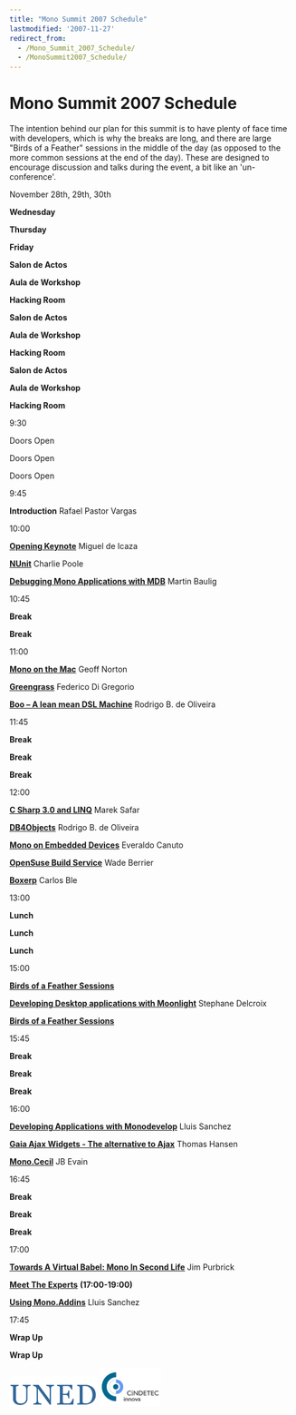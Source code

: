 ```yaml
---
title: "Mono Summit 2007 Schedule"
lastmodified: '2007-11-27'
redirect_from:
  - /Mono_Summit_2007_Schedule/
  - /MonoSummit2007_Schedule/
---
```


Mono Summit 2007 Schedule
=========================

The intention behind our plan for this summit is to have plenty of face time with developers, which is why the breaks are long, and there are large "Birds of a Feather" sessions in the middle of the day (as opposed to the more common sessions at the end of the day). These are designed to encourage discussion and talks during the event, a bit like an 'un-conference'.

November 28th, 29th, 30th

**Wednesday**

**Thursday**

**Friday**

**Salon de Actos**

**Aula de Workshop**

**Hacking Room**

**Salon de Actos**

**Aula de Workshop**

**Hacking Room**

**Salon de Actos**

**Aula de Workshop**

**Hacking Room**

9:30

Doors Open

Doors Open

Doors Open

9:45

**Introduction**
 Rafael Pastor Vargas

10:00

**[Opening Keynote](/Mono_Summit_2007_Session_List#opening-keynote "Mono Summit 2007 Session List")**
Miguel de Icaza

**[NUnit](/Mono_Summit_2007_Session_List#nunit "Mono Summit 2007 Session List")**
Charlie Poole

**[Debugging Mono Applications with MDB](/Mono_Summit_2007_Session_List#debugging-mono-applications-with-mdb "Mono Summit 2007 Session List")**
Martin Baulig

10:45

**Break**

**Break**

11:00

**[Mono on the Mac](/Mono_Summit_2007_Session_List#mono-on-the-mac "Mono Summit 2007 Session List")**
Geoff Norton

**[Greengrass](/Mono_Summit_2007_Session_List#greengrass "Mono Summit 2007 Session List")**
Federico Di Gregorio

**[Boo – A lean mean DSL Machine](/Mono_Summit_2007_Session_List#boo--a-lean-mean-dsl-machine "Mono Summit 2007 Session List")**
Rodrigo B. de Oliveira

11:45

**Break**

**Break**

**Break**

12:00

**[C Sharp 3.0 and LINQ](/Mono_Summit_2007_Session_List#c-sharp-30-and-linq "Mono Summit 2007 Session List")**
Marek Safar

**[DB4Objects](/Mono_Summit_2007_Session_List#db4objects "Mono Summit 2007 Session List")**
 Rodrigo B. de Oliveira

**[Mono on Embedded Devices](/Mono_Summit_2007_Session_List#mono-on-embedded-devices "Mono Summit 2007 Session List")**
Everaldo Canuto

**[OpenSuse Build Service](/Mono_Summit_2007_Session_List#opensuse-build-service "Mono Summit 2007 Session List")**
Wade Berrier

**[Boxerp](/Mono_Summit_2007_Session_List#boxerp "Mono Summit 2007 Session List")**
Carlos Ble

13:00

**Lunch**

**Lunch**

**Lunch**

15:00

**[Birds of a Feather Sessions](/Mono_Summit_2007_Session_List#birds-of-a-feather-sessions "Mono Summit 2007 Session List")**

**[Developing Desktop applications with Moonlight](/Mono_Summit_2007_Session_List#developing-desktop-applications-with-moonlight "Mono Summit 2007 Session List")**
Stephane Delcroix

**[Birds of a Feather Sessions](/Mono_Summit_2007_Session_List#birds-of-a-feather-sessions "Mono Summit 2007 Session List")**

15:45

**Break**

**Break**

**Break**

16:00

**[Developing Applications with Monodevelop](/Mono_Summit_2007_Session_List#developing-applications-with-monodevelop "Mono Summit 2007 Session List")**
Lluis Sanchez

**[Gaia Ajax Widgets - The alternative to Ajax](/Mono_Summit_2007_Session_List#gaia-ajax-widgets---the-alternative-to-ajax "Mono Summit 2007 Session List")**
Thomas Hansen

**[Mono.Cecil](/Mono_Summit_2007_Session_List#monocecil "Mono Summit 2007 Session List")**
JB Evain

16:45

**Break**

**Break**

**Break**

17:00

**[Towards A Virtual Babel: Mono In Second Life](/Mono_Summit_2007_Session_List#towards-a-virtual-babel-mono-in-second-life "Mono Summit 2007 Session List")**
Jim Purbrick

**[Meet The Experts](/Mono_Summit_2007_Session_List#meet-the-experts "Mono Summit 2007 Session List")**
 **(17:00-19:00)**

**[Using Mono.Addins](/Mono_Summit_2007_Session_List#using-monoaddins "Mono Summit 2007 Session List")**
Lluis Sanchez

17:45

**Wrap Up**

**Wrap Up**

 [![Logo uned.gif](/archived/images/e/e1/Logo_uned.gif)](/archived/images/e/e1/Logo_uned.gif) [![Cindetec.png](/archived/images/8/86/Cindetec.png)](/archived/images/8/86/Cindetec.png)

